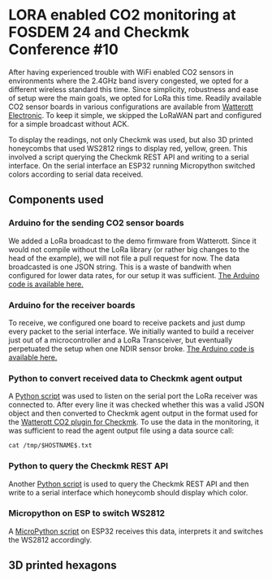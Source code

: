# LORA enabled CO2 monitoring at FOSDEM 24 and Checkmk Conference #10

After having experienced trouble with WiFi enabled CO2 sensors in environments where the 2.4GHz band isvery congested, we opted for a different wireless standard this time.
Since simplicity, robustness and ease of setup were the main goals, we opted for LoRa this time.
Readily available CO2 sensor boards in various configurations are available from [Watterott Electronic](https://watterott.com/).
To keep it simple, we skipped the LoRaWAN part and configured for a simple broadcast without ACK.

To display the readings, not only Checkmk was used, but also 3D printed honeycombs that used WS2812 rings to display red, yellow, green.
This involved a script querying the Checkmk REST API and writing to a serial interface.
On the serial interface an ESP32 running Micropython switched colors according to serial data received.

## Components used

### Arduino for the sending CO2 sensor boards

We added a LoRa broadcast to the demo firmware from Watterott.
Since it would not compile without the LoRa library (or rather big changes to the head of the example), we will not file a pull request for now.
The data broadcasted is one JSON string. This is a waste of bandwith when configured for lower data rates, for our setup it was sufficient.
[The Arduino code is available here.](./Arduino/CO2-Ampel/examples/CO2-Ampel/CO2-Ampel.ino)

### Arduino for the receiver boards

To receive, we configured one board to receive packets and just dump every packet to the serial interface.
We initially wanted to build a receiver just out of a microcontroller and a LoRa Transceiver, but eventually perpetuated the setup when one NDIR sensor broke.
[The Arduino code is available here.](./Arduino/LoraReceiverTest/LoraReceiverTest.ino)

### Python to convert received data to Checkmk agent output

A [Python script](./Python/dumplora.py) was used to listen on the serial port the LoRa receiver was connected to.
After every line it was checked whether this was a valid JSON object and then converted to Checkmk agent output in the format used for the [Watterott CO2 plugin for Checkmk](https://exchange.checkmk.com/p/watterott-co2-ampel).
To use the data in the monitoring, it was sufficient to read the agent output file using a data source call:

    cat /tmp/$HOSTNAME$.txt

### Python to query the Checkmk REST API

Another [Python script](./Python/status2ws.py) is used to query the Checkmk REST API and then write to a serial interface which honeycomb should display which color.

### Micropython on ESP to switch WS2812

A [MicroPython script](./MicroPython/fulltest.py) on ESP32 receives this data, interprets it and switches the WS2812 accordingly.

## 3D printed hexagons

